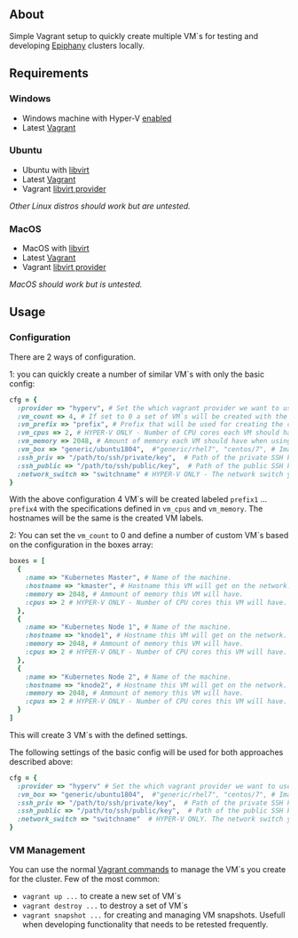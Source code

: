 ## About
Simple Vagrant setup to quickly create multiple VM`s for testing and developing [Epiphany](https://github.com/epiphany-platform/epiphany) clusters locally.

## Requirements

### Windows

- Windows machine with Hyper-V [enabled](https://docs.microsoft.com/en-us/virtualization/hyper-v-on-windows/quick-start/enable-hyper-v)
- Latest [Vagrant](https://www.vagrantup.com/downloads.html)

### Ubuntu

- Ubuntu with [libvirt](https://ubuntu.com/server/docs/virtualization-libvirt)
- Latest [Vagrant](https://www.vagrantup.com/downloads.html)
- Vagrant [libvirt provider](https://github.com/vagrant-libvirt/vagrant-libvirt)

*Other Linux distros should work but are untested.*

### MacOS

- MacOS with [libvirt](https://lunar.computer/posts/vagrant-libvirt-macos/)
- Latest [Vagrant](https://www.vagrantup.com/downloads.html)
- Vagrant [libvirt provider](https://lunar.computer/posts/vagrant-libvirt-macos/)

*MacOS should work but is untested.*

## Usage

### Configuration

There are 2 ways of configuration.

1: you can quickly create a number of similar VM`s with only the basic config:

```Ruby
cfg = {
  :provider => "hyperv", # Set the which vagrant provider we want to use. "hyperv" on Windows and "libvirt" on Linux and MacOS.
  :vm_count => 4, # If set to 0 a set of VM`s will be created with the definitions in boxes below. Of > 0 then the general cfg (vm_cpus, vm_memory) is used.
  :vm_prefix => "prefix", # Prefix that will be used for creating the clusters.
  :vm_cpus => 2, # HYPER-V ONLY - Number of CPU cores each VM should have when using the vm_count.
  :vm_memory => 2048, # Amount of memory each VM should have when using the vm_count.
  :vm_box => "generic/ubuntu1804",  #"generic/rhel7", "centos/7", # Image to use for the VM`s.
  :ssh_priv => "/path/to/ssh/private/key",  # Path of the private SSH key that you want to use to connect to the VMs
  :ssh_public => "/path/to/ssh/public/key",  # Path of the public SSH key that you want to use to connect to the VMs
  :network_switch => "switchname" # HYPER-V ONLY - The network switch you want to use to connect the VMs to. This must be created in Hyper-V manager before hand and needs to be an external switch.
}
```

With the above configuration 4 VM`s will be created labeled ```prefix1``` ... ```prefix4``` with the specifications defined in ```vm_cpus``` and ```vm_memory```. The hostnames will be the same is the created VM labels.

2: You can set the ```vm_count``` to 0 and define a number of custom VM`s based on the configuration in the boxes array:

```ruby
boxes = [
  {
    :name => "Kubernetes Master", # Name of the machine.
    :hostname => "kmaster", # Hostname this VM will get on the network.
    :memory => 2048, # Ammount of memory this VM will have.
    :cpus => 2 # HYPER-V ONLY - Number of CPU cores this VM will have.
  },
  {
    :name => "Kubernetes Node 1", # Name of the machine.
    :hostname => "knode1", # Hostname this VM will get on the network.
    :memory => 2048, # Ammount of memory this VM will have.
    :cpus => 2 # HYPER-V ONLY - Number of CPU cores this VM will have.
  },
  {
    :name => "Kubernetes Node 2", # Name of the machine.
    :hostname => "knode2", # Hostname this VM will get on the network.
    :memory => 2048, # Ammount of memory this VM will have.
    :cpus => 2 # HYPER-V ONLY - Number of CPU cores this VM will have.
  }
]
```

This will create 3 VM`s with the defined settings.

The following settings of the basic config will be used for both approaches described above:

```Ruby
cfg = {
  :provider => "hyperv" # Set the which vagrant provider we want to use. "hyperv" on Windows and "libvirt" on Linux and MacOS.
  :vm_box => "generic/ubuntu1804",  #"generic/rhel7", "centos/7", # Image to use for the VM`s.
  :ssh_priv => "/path/to/ssh/private/key",  # Path of the private SSH key that you want to use to connect to the VMs.
  :ssh_public => "/path/to/ssh/public/key",  # Path of the public SSH key that you want to use to connect to the VMs.
  :network_switch => "switchname"  # HYPER-V ONLY. The network switch you want to use to connect the VMs to. This must be created in Hyper-V manager before hand and needs to be an external switch.
}
```

### VM Management

You can use the normal [Vagrant commands](https://www.vagrantup.com/docs/cli) to manage the VM`s you create for the cluster. Few of the most common:

- ```vagrant up ...``` to create a new set of VM`s
- ```vagrant destroy ...``` to destroy a set of VM`s
- ```vagrant snapshot ...``` for creating and managing VM snapshots. Usefull when developing functionality that needs to be retested frequently.
